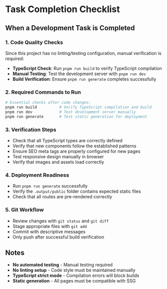 # Task Completion Checklist

## When a Development Task is Completed

### 1. Code Quality Checks
Since this project has no linting/testing configuration, manual verification is required:
- **TypeScript Check**: Run `pnpm run build` to verify TypeScript compilation
- **Manual Testing**: Test the development server with `pnpm run dev`
- **Build Verification**: Ensure `pnpm run generate` completes successfully

### 2. Required Commands to Run
```bash
# Essential checks after code changes:
pnpm run build          # Verify TypeScript compilation and build
pnpm run dev            # Test development server manually
pnpm run generate       # Test static generation for deployment
```

### 3. Verification Steps
- Check that all TypeScript types are correctly defined
- Verify that new components follow the established patterns
- Ensure SEO meta tags are properly configured for new pages
- Test responsive design manually in browser
- Verify that images and assets load correctly

### 4. Deployment Readiness
- Run `pnpm run generate` successfully
- Verify the `.output/public` folder contains expected static files
- Check that all routes are pre-rendered correctly

### 5. Git Workflow
- Review changes with `git status` and `git diff`
- Stage appropriate files with `git add`
- Commit with descriptive messages
- Only push after successful build verification

## Notes
- **No automated testing** - Manual testing required
- **No linting setup** - Code style must be maintained manually
- **TypeScript strict mode** - Compilation errors will block builds
- **Static generation** - All pages must be compatible with SSG